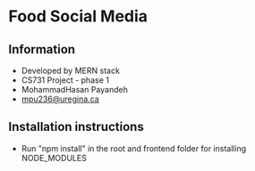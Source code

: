 # Food Social Media

## Information
- Developed by MERN stack
- CS731 Project - phase 1
- MohammadHasan Payandeh
- mpu236@uregina.ca

## Installation instructions
- Run "npm install" in the root and frontend folder for installing NODE_MODULES
